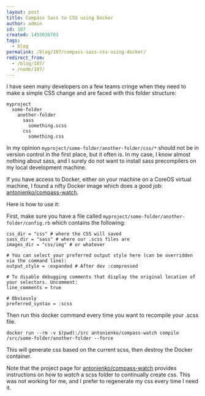 ```yaml
---
layout: post
title: Compass Sass to CSS using Docker
author: admin
id: 107
created: 1455036703
tags:
  - blog
permalink: /blog/107/compass-sass-css-using-docker/
redirect_from:
  - /blog/107/
  - /node/107/
---
```

I have seen many developers on a few teams cringe when they need to make a simple CSS change and are faced with this folder structure:

    myproject
      some-folder
        another-folder
          sass
            something.scss
          css
            something.css

In my opinion `myproject/some-folder/another-folder/css/*` should not be in version control in the first place, but it often is. In my case, I know almost nothing about sass, and I surely do not want to install sass precompilers on my local development machine.

If you have access to Docker, either on your machine on a CoreOS virtual machine, I found a nifty Docker image which does a good job: [antonienko/compass-watch](https://hub.docker.com/r/antonienko/compass-watch/).

Here is how to use it:

First, make sure you have a file called `myproject/some-folder/another-folder/config.rb` which contains the following:

    css_dir = "css" # where the CSS will saved
    sass_dir = "sass" # where our .scss files are
    images_dir = "css/img" # or whatever

    # You can select your preferred output style here (can be overridden via the command line):
    output_style = :expanded # After dev :compressed

    # To disable debugging comments that display the original location of your selectors. Uncomment:
    line_comments = true

    # Obviously
    preferred_syntax = :scss

Then run this docker command every time you want to recompile your .scss file.

    docker run --rm -v $(pwd):/src antonienko/compass-watch compile /src/some-folder/another-folder --force

This will generate css based on the current scss, then destroy the Docker container.

Note that the project page for [antonienko/compass-watch](https://hub.docker.com/r/antonienko/compass-watch/) provides instructions on how to _watch_ a scss folder to continually create css. This was not working for me, and I prefer to regenerate my css every time I need it.
